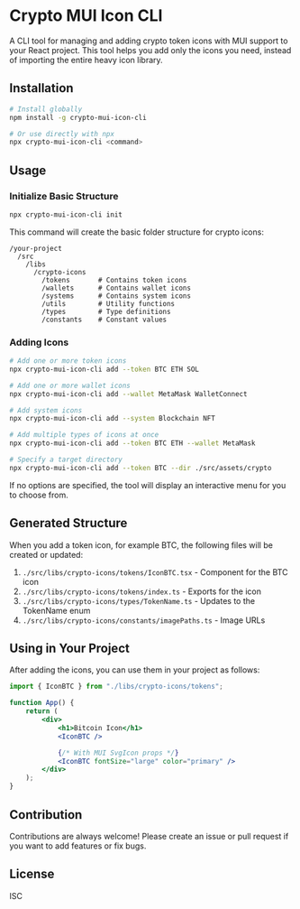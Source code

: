 # Crypto MUI Icon CLI

A CLI tool for managing and adding crypto token icons with MUI support to your React project. This tool helps you add only the icons you need, instead of importing the entire heavy icon library.

## Installation

```bash
# Install globally
npm install -g crypto-mui-icon-cli

# Or use directly with npx
npx crypto-mui-icon-cli <command>
```

## Usage

### Initialize Basic Structure

```bash
npx crypto-mui-icon-cli init
```

This command will create the basic folder structure for crypto icons:

```
/your-project
  /src
    /libs
      /crypto-icons
        /tokens       # Contains token icons
        /wallets      # Contains wallet icons
        /systems      # Contains system icons
        /utils        # Utility functions
        /types        # Type definitions
        /constants    # Constant values
```

### Adding Icons

```bash
# Add one or more token icons
npx crypto-mui-icon-cli add --token BTC ETH SOL

# Add one or more wallet icons
npx crypto-mui-icon-cli add --wallet MetaMask WalletConnect

# Add system icons
npx crypto-mui-icon-cli add --system Blockchain NFT

# Add multiple types of icons at once
npx crypto-mui-icon-cli add --token BTC ETH --wallet MetaMask

# Specify a target directory
npx crypto-mui-icon-cli add --token BTC --dir ./src/assets/crypto
```

If no options are specified, the tool will display an interactive menu for you to choose from.

## Generated Structure

When you add a token icon, for example BTC, the following files will be created or updated:

1. `./src/libs/crypto-icons/tokens/IconBTC.tsx` - Component for the BTC icon
2. `./src/libs/crypto-icons/tokens/index.ts` - Exports for the icon
3. `./src/libs/crypto-icons/types/TokenName.ts` - Updates to the TokenName enum
4. `./src/libs/crypto-icons/constants/imagePaths.ts` - Image URLs

## Using in Your Project

After adding the icons, you can use them in your project as follows:

```jsx
import { IconBTC } from "./libs/crypto-icons/tokens";

function App() {
    return (
        <div>
            <h1>Bitcoin Icon</h1>
            <IconBTC />

            {/* With MUI SvgIcon props */}
            <IconBTC fontSize="large" color="primary" />
        </div>
    );
}
```

## Contribution

Contributions are always welcome! Please create an issue or pull request if you want to add features or fix bugs.

## License

ISC

